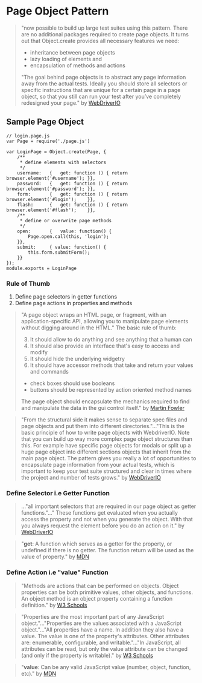 # Page Object Pattern

> "now possible to build up large test suites using this pattern. There are no additional packages required to create page objects. It turns out that Object.create provides all necessary features we need:
>
> * inheritance between page objects
> * lazy loading of elements and
> * encapsulation of methods and actions
>
> "The goal behind page objects is to abstract any page information away from the actual tests. Ideally you should store all selectors or specific instructions that are unique for a certain page in a page object, so that you still can run your test after you’ve completely redesigned your page." by [WebDriverIO](http://webdriver.io/guide/testrunner/pageobjects.html)

## Sample Page Object

```
// login.page.js
var Page = require('./page.js')

var LoginPage = Object.create(Page, {
    /**
     * define elements with selectors
     */
    username:   {   get: function () { return browser.element('#username'); }},
    password:   {   get: function () { return browser.element('#password'); }},
    form:       {   get: function () { return browser.element('#login');    }},
    flash:      {   get: function () { return browser.element('#flash');    }},
    /**
     * define or overwrite page methods
     */
    open:       {   value: function() {
        Page.open.call(this, 'login');
    }},
    submit:     { value: function() {
        this.form.submitForm();
    }}
});
module.exports = LoginPage
```
### Rule of Thumb
1. Define page selectors in getter functions
2. Define page actions in properties and methods

> "A page object wraps an HTML page, or fragment, with an application-specific API, allowing you to manipulate page elements without digging around in the HTML."
> The basic rule of thumb:
>
> 3. It should allow to do anything and see anything that a human can
> 4. It should also provide an interface that's easy to access and modify
> 5. It should hide the underlying widgetry
> 6. It should have accessor methods that take and return your values and commands
>   * check boxes should use booleans
>   * buttons should be represented by action oriented method names
>
> The page object should encapsulate the mechanics required to find and manipulate the data in the gui control itself." by [Martin Fowler](http://martinfowler.com/bliki/PageObject.html)

> "From the structural side it makes sense to separate spec files and page objects and put them into different directories."…"This is the basic principle of how to write page objects with WebdriverIO. Note that you can build up way more complex page object structures than this. For example have specific page objects for modals or split up a huge page object into different sections objects that inherit from the main page object. The pattern gives you really a lot of opportunities to encapsulate page information from your actual tests, which is important to keep your test suite structured and clear in times where the project and number of tests grows." by [WebDriverIO](http://webdriver.io/guide/testrunner/pageobjects.html)

### Define Selector i.e Getter Function
> …"all important selectors that are required in our page object as getter functions."…" These functions get evaluated when you actually access the property and not when you generate the object. With that you always request the element before you do an action on it." by [WebDriverIO](http://webdriver.io/guide/testrunner/pageobjects.html)

> "**get**: A function which serves as a getter for the property, or undefined if there is no getter. The function return will be used as the value of property." by [MDN](https://developer.mozilla.org/en-US/docs/Web/JavaScript/Reference/Global_Objects/Object/defineProperties)

### Define Action i.e "value" Function
> "Methods are actions that can be performed on objects. Object properties can be both primitive values, other objects, and functions. An object method is an object property containing a function definition." by [W3 Schools](http://www.w3schools.com/js/js_object_definition.asp)

> "Properties are the most important part of any JavaScript object."…"Properties are the values associated with a JavaScript object."…"All properties have a name. In addition they also have a value. The value is one of the property's attributes. Other attributes are: enumerable, configurable, and writable."…"In JavaScript, all attributes can be read, but only the value attribute can be changed (and only if the property is writable)." by [W3 Schools](http://www.w3schools.com/js/js_properties.asp)

> "**value**: Can be any valid JavaScript value (number, object, function, etc)." by [MDN](https://developer.mozilla.org/en-US/docs/Web/JavaScript/Reference/Global_Objects/Object/defineProperties)

